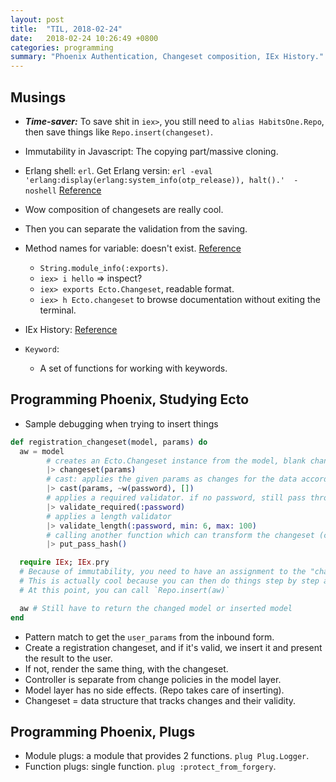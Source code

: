 ```yaml
---
layout: post
title:  "TIL, 2018-02-24"
date:   2018-02-24 10:26:49 +0800
categories: programming
summary: "Phoenix Authentication, Changeset composition, IEx History."
---
```


## Musings

- ***Time-saver:*** To save shit in `iex>`, you still need to `alias HabitsOne.Repo`, then save things like `Repo.insert(changeset)`.

- Immutability in Javascript: The copying part/massive cloning.
- Erlang shell: `erl`.  Get Erlang versin: `erl -eval 'erlang:display(erlang:system_info(otp_release)), halt().'  -noshell` [Reference](https://stackoverflow.com/questions/9560815/how-to-get-erlangs-release-version-number-from-a-shell)
- Wow composition of changesets are really cool.
- Then you can separate the validation from the saving.
- Method names for variable: doesn't exist. [Reference](https://elixirforum.com/t/how-to-get-a-list-of-available-methods-for-my-variable/11937/2)
  - `String.module_info(:exports)`.
  - `iex> i hello` => inspect?
  - `iex> exports Ecto.Changeset`, readable format.
  - `iex> h Ecto.changeset` to browse documentation without exiting the terminal.
- IEx History: [Reference](https://til.hashrocket.com/posts/is9yfvhdnp-enable-history-in-iex-through-erlang-otp-20-)
- `Keyword`:
  - A set of functions for working with keywords.

## Programming Phoenix, Studying Ecto

- Sample debugging when trying to insert things

``` elixir
def registration_changeset(model, params) do
  aw = model
        # creates an Ecto.Changeset instance from the model, blank changes
        |> changeset(params)
        # cast: applies the given params as changes for the data according to the given set of keys.
        |> cast(params, ~w(password), [])
        # applies a required validator. if no password, still pass through the function but add an error to the changeset
        |> validate_required(:password)
        # applies a length validator
        |> validate_length(:password, min: 6, max: 100)
        # calling another function which can transform the changeset (change attributes, add an error) or not
        |> put_pass_hash()

  require IEx; IEx.pry
  # Because of immutability, you need to have an assignment to the "changed model". You can't just do `model` here because you get the untouched model.
  # This is actually cool because you can then do things step by step as long as you assign and re-assign.
  # At this point, you can call `Repo.insert(aw)`

  aw # Still have to return the changed model or inserted model
end
```

- Pattern match to get the `user_params` from the inbound form.
- Create a registration changeset, and if it's valid, we insert it and present the result to the user.
- If not, render the same thing, with the changeset.
- Controller is separate from change policies in the model layer.
- Model layer has no side effects. (Repo takes care of inserting).
- Changeset = data structure that tracks changes and their validity.

## Programming Phoenix, Plugs

- Module plugs: a module that provides 2 functions. `plug Plug.Logger`.
- Function plugs: single function. `plug :protect_from_forgery`.

